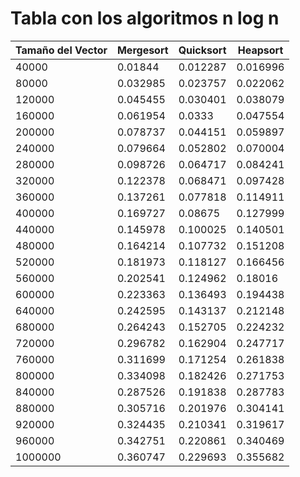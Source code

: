 # Tabla con los algoritmos n log n

| Tamaño del Vector | Mergesort | Quicksort | Heapsort |
|-------------------|-----------|-----------|----------|
|40000|0.01844|0.012287|0.016996|
|80000|0.032985|0.023757|0.022062|
|120000|0.045455|0.030401|0.038079|
|160000|0.061954|0.0333|0.047554|
|200000|0.078737|0.044151|0.059897|
|240000|0.079664|0.052802|0.070004|
|280000|0.098726|0.064717|0.084241|
|320000|0.122378|0.068471|0.097428|
|360000|0.137261|0.077818|0.114911|
|400000|0.169727|0.08675|0.127999|
|440000|0.145978|0.100025|0.140501|
|480000|0.164214|0.107732|0.151208|
|520000|0.181973|0.118127|0.166456|
|560000|0.202541|0.124962|0.18016|
|600000|0.223363|0.136493|0.194438|
|640000|0.242595|0.143137|0.212148|
|680000|0.264243|0.152705|0.224232|
|720000|0.296782|0.162904|0.247717|
|760000|0.311699|0.171254|0.261838|
|800000|0.334098|0.182426|0.271753|
|840000|0.287526|0.191838|0.287783|
|880000|0.305716|0.201976|0.304141|
|920000|0.324435|0.210341|0.319617|
|960000|0.342751|0.220861|0.340469|
|1000000|0.360747|0.229693|0.355682|
